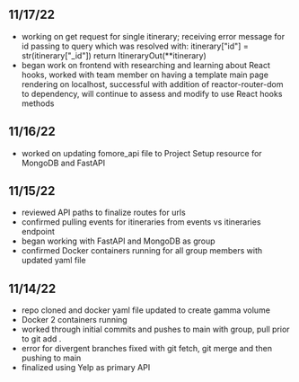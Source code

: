 ## 11/17/22
- working on get request for single itinerary; receiving error message for id passing to query which was resolved with:
itinerary["id"] = str(itinerary["_id"])
return ItineraryOut(**itinerary)
- began work on frontend with researching and learning about React hooks, worked with team member on having a template main page rendering on localhost, successful with addition of reactor-router-dom to dependency, will continue to assess and modify to use React hooks methods

## 11/16/22
- worked on updating fomore_api file to Project Setup resource for MongoDB and FastAPI

## 11/15/22
- reviewed API paths to finalize routes for urls
- confirmed pulling events for itineraries from events vs itineraries endpoint
- began working with FastAPI and MongoDB as group
- confirmed Docker containers running for all group members with updated yaml file

## 11/14/22
- repo cloned and docker yaml file updated to create gamma volume
- Docker 2 containers running
- worked through initial commits and pushes to main with group, pull prior to git add .
- error for divergent branches fixed with git fetch, git merge and then pushing to main
- finalized using Yelp as primary API
